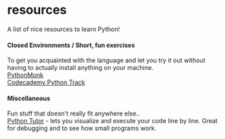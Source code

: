 resources
=========

A list of nice resources to learn Python!

#### Closed Environments / Short, fun exercises
To get you acquainted with the language and let you try it out without having to actually install anything on your machine.  
[PythonMonk](https://pythonmonk.com)  
[Codecademy Python Track](http://www.codecademy.com/tracks/python)  

#### Miscellaneous
Fun stuff that doesn't really fit anywhere else..  
[Python Tutor](http://pythontutor.com/visualize.html) - lets you visualize and execute your code line by line. Great for debugging and to see how small programs work.  

